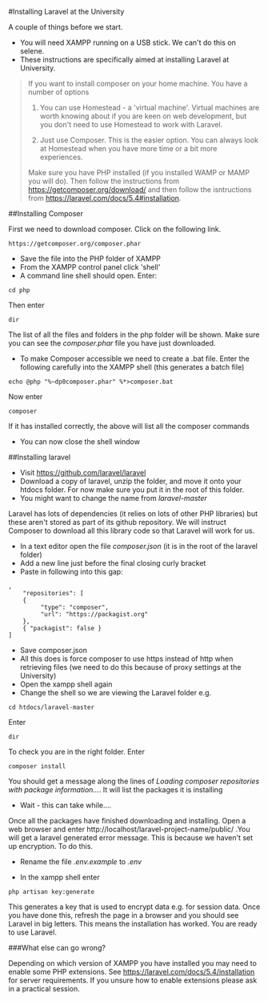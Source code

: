 #Installing Laravel at the University

A couple of things before we start. 
* You will need XAMPP running on a USB stick. We can't do this on selene. 
* These instructions are specifically aimed at installing Laravel at University.  

> If you want to install composer on your home machine. You have a number of options
> 
> 1. You can use Homestead - a 'virtual machine'. 
> Virtual machines are worth knowing about if you are keen on web development, but you don't need to use Homestead to work with Laravel.   
> 
> 2. Just use Composer. This is the easier option. You can always look at Homestead when you have more time or a bit more experiences. 
> 
> Make sure you have PHP installed (if you installed WAMP or MAMP you will do). Then follow the instructions from https://getcomposer.org/download/ and then follow the isntructions from https://laravel.com/docs/5.4#installation.


##Installing Composer

First we need to download composer. Click on the following link. 
```
https://getcomposer.org/composer.phar
```
* Save the file into the PHP folder of XAMPP
* From the XAMPP control panel click 'shell'
* A command line shell should open. Enter:
```
cd php
```
Then enter
```
dir
```
The list of all the files and folders in the php folder will be shown. Make sure you can see the *composer.phar* file you have just downloaded. 
* To make Composer accessible we need to create a .bat file.  Enter the following carefully into the XAMPP shell (this generates a batch file)
```
echo @php "%~dp0composer.phar" %*>composer.bat
```
Now enter
```
composer
```
If it has installed correctly, the above will list all the composer commands

* You can now close the shell window

##Installing laravel

* Visit https://github.com/laravel/laravel 
* Download a copy of laravel, unzip the folder, and move it onto your htdocs folder. For now make sure you put it in the root of this folder. 
* You might want to change the name from *laravel-master*

Laravel has lots of dependencies (it relies on lots of other PHP libraries) but these aren't stored as part of its github repository. We will instruct Composer to download all this library code so that Laravel will work for us. 

* In a text editor open the file *composer.json* (it is in the root of the laravel folder)
* Add a new line just before the final closing curly bracket
* Paste in following into this gap:
```
,
    "repositories": [
    {
         "type": "composer", 
         "url": "https://packagist.org"
    },
    { "packagist": false }
]
```
* Save composer.json
* All this does is force composer to use https instead of http when retrieving files (we need to do this because of proxy settings at the University)
* Open the xampp shell again
* Change the shell so we are viewing the Laravel folder e.g.

```
cd htdocs/laravel-master
```
Enter
```
dir
```
To check you are in the right folder. Enter 
```
composer install
```
You should get a message along the lines of *Loading composer repositories with package information...*. It will list the packages it is installing

* Wait - this can take while....

Once all the packages have finished downloading and installing. Open a web browser and enter http://localhost/laravel-project-name/public/ .You will get a laravel generated error message. This is because we haven't set up encryption. To do this. 

* Rename the file *.env.example* to *.env*

* In the xampp shell enter
```
php artisan key:generate
```

This generates a key that is used to encrypt data e.g. for session data. Once you have done this, refresh the page in a browser and you should see Laravel in big letters. This means the installation has worked. You are ready to use Laravel. 

###What else can go wrong?

Depending on which version of XAMPP you have installed you may need to enable some PHP extensions. See https://laravel.com/docs/5.4/installation for server requirements. If you unsure how to enable extensions please ask in a practical session. 


